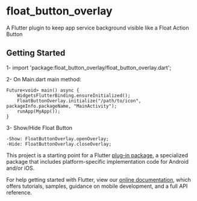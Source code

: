 # float_button_overlay

A Flutter plugin to keep app service background visible like a Float Action Button

## Getting Started

1- import 'package:float_button_overlay/float_button_overlay.dart';

2- On Main.dart main method:

    Future<void> main() async {
        WidgetsFlutterBinding.ensureInitialized();  
        FloatButtonOverlay.initialize("/path/to/icon", packageInfo.packageName, "MainActivity");
        runApp(MyApp());
    }

3- Show/Hide Float Button

    -Show: FloatButtonOverlay.openOverlay;
    -Hide: FloatButtonOverlay.closeOverlay;

This project is a starting point for a Flutter
[plug-in package](https://flutter.dev/developing-packages/),
a specialized package that includes platform-specific implementation code for
Android and/or iOS.

For help getting started with Flutter, view our
[online documentation](https://flutter.dev/docs), which offers tutorials,
samples, guidance on mobile development, and a full API reference.

